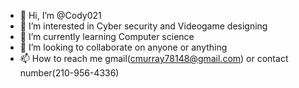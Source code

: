 - 👋 Hi, I’m @Cody021
- 👀 I’m interested in Cyber security and Videogame designing 
- 🌱 I’m currently learning Computer science 
- 💞️ I’m looking to collaborate on anyone or anything 
- 📫 How to reach me gmail(cmurray78148@gmail.com) or contact number(210-956-4336)

<!---
Cody021/Cody021 is a ✨ special ✨ repository because its `README.md` (this file) appears on your GitHub profile.
You can click the Preview link to take a look at your changes.
--->
